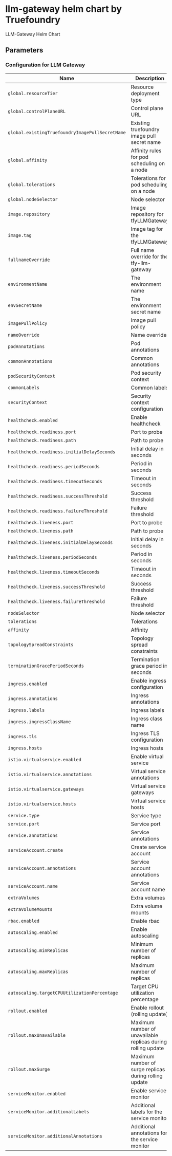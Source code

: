 # llm-gateway helm chart by Truefoundry
LLM-Gateway Helm Chart 

## Parameters

### Configuration for LLM Gateway

| Name                                            | Description                                                  | Value                                             |
| ----------------------------------------------- | ------------------------------------------------------------ | ------------------------------------------------- |
| `global.resourceTier`                           | Resource deployment type                                     | `medium`                                          |
| `global.controlPlaneURL`                        | Control plane URL                                            | `""`                                              |
| `global.existingTruefoundryImagePullSecretName` | Existing truefoundry image pull secret name                  | `""`                                              |
| `global.affinity`                               | Affinity rules for pod scheduling on a node                  | `{}`                                              |
| `global.tolerations`                            | Tolerations for pod scheduling on a node                     | `[]`                                              |
| `global.nodeSelector`                           | Node selector                                                | `{}`                                              |
| `image.repository`                              | Image repository for tfyLLMGateway                           | `tfy.jfrog.io/tfy-private-images/tfy-llm-gateway` |
| `image.tag`                                     | Image tag for the tfyLLMGateway                              | `c65ffb1a41fda8c889b4735ed2e1dcd9f7822551`        |
| `fullnameOverride`                              | Full name override for the tfy-llm-gateway                   | `""`                                              |
| `environmentName`                               | The environment name                                         | `default`                                         |
| `envSecretName`                                 | The environment secret name                                  | `tfy-llm-gateway-env-secret`                      |
| `imagePullPolicy`                               | Image pull policy                                            | `IfNotPresent`                                    |
| `nameOverride`                                  | Name override                                                | `""`                                              |
| `podAnnotations`                                | Pod annotations                                              | `{}`                                              |
| `commonAnnotations`                             | Common annotations                                           | `{}`                                              |
| `podSecurityContext`                            | Pod security context                                         | `{}`                                              |
| `commonLabels`                                  | Common labels                                                | `{}`                                              |
| `securityContext`                               | Security context configuration                               | `{}`                                              |
| `healthcheck.enabled`                           | Enable healthcheck                                           | `true`                                            |
| `healthcheck.readiness.port`                    | Port to probe                                                | `8787`                                            |
| `healthcheck.readiness.path`                    | Path to probe                                                | `/`                                               |
| `healthcheck.readiness.initialDelaySeconds`     | Initial delay in seconds                                     | `30`                                              |
| `healthcheck.readiness.periodSeconds`           | Period in seconds                                            | `10`                                              |
| `healthcheck.readiness.timeoutSeconds`          | Timeout in seconds                                           | `1`                                               |
| `healthcheck.readiness.successThreshold`        | Success threshold                                            | `1`                                               |
| `healthcheck.readiness.failureThreshold`        | Failure threshold                                            | `3`                                               |
| `healthcheck.liveness.port`                     | Port to probe                                                | `8787`                                            |
| `healthcheck.liveness.path`                     | Path to probe                                                | `/`                                               |
| `healthcheck.liveness.initialDelaySeconds`      | Initial delay in seconds                                     | `600`                                             |
| `healthcheck.liveness.periodSeconds`            | Period in seconds                                            | `10`                                              |
| `healthcheck.liveness.timeoutSeconds`           | Timeout in seconds                                           | `1`                                               |
| `healthcheck.liveness.successThreshold`         | Success threshold                                            | `1`                                               |
| `healthcheck.liveness.failureThreshold`         | Failure threshold                                            | `3`                                               |
| `nodeSelector`                                  | Node selector                                                | `{}`                                              |
| `tolerations`                                   | Tolerations                                                  | `[]`                                              |
| `affinity`                                      | Affinity                                                     | `{}`                                              |
| `topologySpreadConstraints`                     | Topology spread constraints                                  | `{}`                                              |
| `terminationGracePeriodSeconds`                 | Termination grace period in seconds                          | `120`                                             |
| `ingress.enabled`                               | Enable ingress configuration                                 | `false`                                           |
| `ingress.annotations`                           | Ingress annotations                                          | `{}`                                              |
| `ingress.labels`                                | Ingress labels                                               | `{}`                                              |
| `ingress.ingressClassName`                      | Ingress class name                                           | `istio`                                           |
| `ingress.tls`                                   | Ingress TLS configuration                                    | `[]`                                              |
| `ingress.hosts`                                 | Ingress hosts                                                | `[]`                                              |
| `istio.virtualservice.enabled`                  | Enable virtual service                                       | `false`                                           |
| `istio.virtualservice.annotations`              | Virtual service annotations                                  | `{}`                                              |
| `istio.virtualservice.gateways`                 | Virtual service gateways                                     | `[]`                                              |
| `istio.virtualservice.hosts`                    | Virtual service hosts                                        | `[]`                                              |
| `service.type`                                  | Service type                                                 | `ClusterIP`                                       |
| `service.port`                                  | Service port                                                 | `8787`                                            |
| `service.annotations`                           | Service annotations                                          | `{}`                                              |
| `serviceAccount.create`                         | Create service account                                       | `true`                                            |
| `serviceAccount.annotations`                    | Service account annotations                                  | `{}`                                              |
| `serviceAccount.name`                           | Service account name                                         | `tfy-llm-gateway`                                 |
| `extraVolumes`                                  | Extra volumes                                                | `[]`                                              |
| `extraVolumeMounts`                             | Extra volume mounts                                          | `[]`                                              |
| `rbac.enabled`                                  | Enable rbac                                                  | `true`                                            |
| `autoscaling.enabled`                           | Enable autoscaling                                           | `true`                                            |
| `autoscaling.minReplicas`                       | Minimum number of replicas                                   | `3`                                               |
| `autoscaling.maxReplicas`                       | Maximum number of replicas                                   | `100`                                             |
| `autoscaling.targetCPUUtilizationPercentage`    | Target CPU utilization percentage                            | `60`                                              |
| `rollout.enabled`                               | Enable rollout (rolling update)                              | `true`                                            |
| `rollout.maxUnavailable`                        | Maximum number of unavailable replicas during rolling update | `0`                                               |
| `rollout.maxSurge`                              | Maximum number of surge replicas during rolling update       | `100%`                                            |
| `serviceMonitor.enabled`                        | Enable service monitor                                       | `true`                                            |
| `serviceMonitor.additionalLabels`               | Additional labels for the service monitor                    | `{}`                                              |
| `serviceMonitor.additionalAnnotations`          | Additional annotations for the service monitor               | `{}`                                              |
